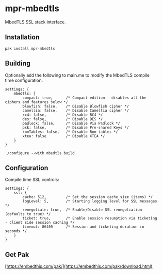 mpr-mbedtls
===

MbedTLS SSL stack interface. 

## Installation

    pak install mpr-mbedtls

## Building

Optionally add the following to main.me to modify the MbedTLS compile time configuration.

    settings: {
        mbedtls: {
            compact: true,      /* Compact edition - disables all the ciphers and features below */
            blowfish: false,    /* Disable Blowfish cipher */
            camellia: false,    /* Disable Camellia cipher */
            rc4: false,         /* Disable RC4 */
            des: false,         /* Disable DES */
            padlock: false,     /* Disable Via Padlock */
            psk: false,         /* Disable Pre-shared Keys */
            romTables: false,   /* Disable Rom tables */
            xtea: false         /* Disable XTEA */
        }
    }

    ./configure --with mbedtls build

## Configuration

Compile time SSL controls:

    settings: {
        ssl: {
            cache: 512,         /* Set the session cache size (items) */
            logLevel: 5,        /* Starting logging level for SSL messages */
            renegotiate: true,  /* Enable/Disable SSL renegotiation (defaults to true) */
            ticket: true,       /* Enable session resumption via ticketing - client side session caching */
            timeout: 86400      /* Session and ticketing duration in seconds */
        }
    }

## Get Pak

[https://embedthis.com/pak/](https://embedthis.com/pak/download.html)
